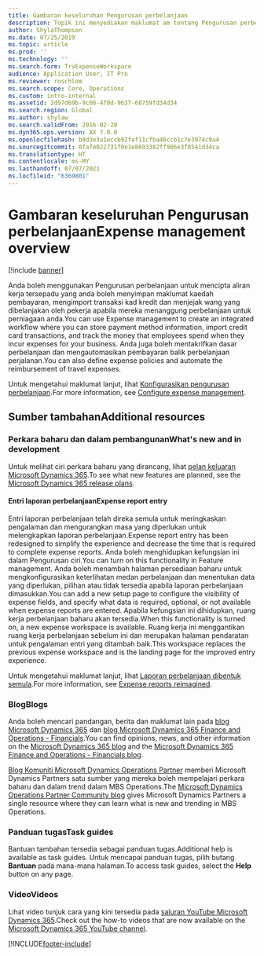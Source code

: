 ```yaml
---
title: Gambaran keseluruhan Pengurusan perbelanjaan
description: Topik ini menyediakan maklumat am tentang Pengurusan perbelanjaan dan pautan kepada sumber tambahan. Anda boleh menggunakan Pengurusan perbelanjaan untuk mencipta aliran kerja tersepadu yang anda boleh menyimpan maklumat kaedah pembayaran, mengimport transaksi kad kredit dan menjejak wang yang dibelanjakan oleh pekerja apabila mereka menanggung perbelanjaan untuk perniagaan anda.
author: ShylaThompson
ms.date: 07/25/2019
ms.topic: article
ms.prod: ''
ms.technology: ''
ms.search.form: TrvExpenseWorkspace
audience: Application User, IT Pro
ms.reviewer: roschlom
ms.search.scope: Core, Operations
ms.custom: intro-internal
ms.assetid: 2d97d69b-9c08-4f0d-9637-68759fd34d34
ms.search.region: Global
ms.author: shylaw
ms.search.validFrom: 2016-02-28
ms.dyn365.ops.version: AX 7.0.0
ms.openlocfilehash: b9d3e3a1eccb92faf11cfba46ccb1c7e3074c9a4
ms.sourcegitcommit: 0fafe022731f0e1e8693382ff906e3f8541d34ca
ms.translationtype: HT
ms.contentlocale: ms-MY
ms.lasthandoff: 07/07/2021
ms.locfileid: "6369801"
---
```

# <a name="expense-management-overview"></a><span data-ttu-id="e9efa-104">Gambaran keseluruhan Pengurusan perbelanjaan</span><span class="sxs-lookup"><span data-stu-id="e9efa-104">Expense management overview</span></span>

[!include [banner](../includes/banner.md)]

<span data-ttu-id="e9efa-105">Anda boleh menggunakan Pengurusan perbelanjaan untuk mencipta aliran kerja tersepadu yang anda boleh menyimpan maklumat kaedah pembayaran, mengimport transaksi kad kredit dan menjejak wang yang dibelanjakan oleh pekerja apabila mereka menanggung perbelanjaan untuk perniagaan anda.</span><span class="sxs-lookup"><span data-stu-id="e9efa-105">You can use Expense management to create an integrated workflow where you can store payment method information, import credit card transactions, and track the money that employees spend when they incur expenses for your business.</span></span> <span data-ttu-id="e9efa-106">Anda juga boleh mentakrifkan dasar perbelanjaan dan mengautomasikan pembayaran balik perbelanjaan perjalanan.</span><span class="sxs-lookup"><span data-stu-id="e9efa-106">You can also define expense policies and automate the reimbursement of travel expenses.</span></span>

<span data-ttu-id="e9efa-107">Untuk mengetahui maklumat lanjut, lihat [Konfigurasikan pengurusan perbelanjaan](plan-expense-management.md).</span><span class="sxs-lookup"><span data-stu-id="e9efa-107">For more information, see [Configure expense management](plan-expense-management.md).</span></span>

## <a name="additional-resources"></a><span data-ttu-id="e9efa-108">Sumber tambahan</span><span class="sxs-lookup"><span data-stu-id="e9efa-108">Additional resources</span></span>

### <a name="whats-new-and-in-development"></a><span data-ttu-id="e9efa-109">Perkara baharu dan dalam pembangunan</span><span class="sxs-lookup"><span data-stu-id="e9efa-109">What's new and in development</span></span>

<span data-ttu-id="e9efa-110">Untuk melihat ciri perkara baharu yang dirancang, lihat [pelan keluaran Microsoft Dynamics 365](/dynamics365/release-plans/).</span><span class="sxs-lookup"><span data-stu-id="e9efa-110">To see what new features are planned, see the [Microsoft Dynamics 365 release plans](/dynamics365/release-plans/).</span></span>

#### <a name="expense-report-entry"></a><span data-ttu-id="e9efa-111">Entri laporan perbelanjaan</span><span class="sxs-lookup"><span data-stu-id="e9efa-111">Expense report entry</span></span>

<span data-ttu-id="e9efa-112">Entri laporan perbelanjaan telah direka semula untuk meringkaskan pengalaman dan mengurangkan masa yang diperlukan untuk melengkapkan laporan perbelanjaan.</span><span class="sxs-lookup"><span data-stu-id="e9efa-112">Expense report entry has been redesigned to simplify the experience and decrease the time that is required to complete expense reports.</span></span> <span data-ttu-id="e9efa-113">Anda boleh menghidupkan kefungsian ini dalam Pengurusan ciri.</span><span class="sxs-lookup"><span data-stu-id="e9efa-113">You can turn on this functionality in Feature management.</span></span> <span data-ttu-id="e9efa-114">Anda boleh menambah halaman persediaan baharu untuk mengkonfigurasikan keterlihatan medan perbelanjaan dan menentukan data yang diperlukan, pilihan atau tidak tersedia apabila laporan perbelanjaan dimasukkan.</span><span class="sxs-lookup"><span data-stu-id="e9efa-114">You can add a new setup page to configure the visibility of expense fields, and specify what data is required, optional, or not available when expense reports are entered.</span></span> <span data-ttu-id="e9efa-115">Apabila kefungsian ini dihidupkan, ruang kerja perbelanjaan baharu akan tersedia.</span><span class="sxs-lookup"><span data-stu-id="e9efa-115">When this functionality is turned on, a new expense workspace is available.</span></span> <span data-ttu-id="e9efa-116">Ruang kerja ini menggantikan ruang kerja perbelanjaan sebelum ini dan merupakan halaman pendaratan untuk pengalaman entri yang ditambah baik.</span><span class="sxs-lookup"><span data-stu-id="e9efa-116">This workspace replaces the previous expense workspace and is the landing page for the improved entry experience.</span></span>

<span data-ttu-id="e9efa-117">Untuk mengetahui maklumat lanjut, lihat [Laporan perbelanjaan dibentuk semula](ExpenseWorkspaceNew.md).</span><span class="sxs-lookup"><span data-stu-id="e9efa-117">For more information, see [Expense reports reimagined](ExpenseWorkspaceNew.md).</span></span>

### <a name="blogs"></a><span data-ttu-id="e9efa-118">Blog</span><span class="sxs-lookup"><span data-stu-id="e9efa-118">Blogs</span></span>

<span data-ttu-id="e9efa-119">Anda boleh mencari pandangan, berita dan maklumat lain pada [blog Microsoft Dynamics 365](https://community.dynamics.com/b/msftdynamicsblog?c=Enterprise) dan [blog Microsoft Dynamics 365 Finance and Operations - Financials](https://community.dynamics.com/365/financeandoperations/b/financials).</span><span class="sxs-lookup"><span data-stu-id="e9efa-119">You can find opinions, news, and other information on the [Microsoft Dynamics 365 blog](https://community.dynamics.com/b/msftdynamicsblog?c=Enterprise) and the [Microsoft Dynamics 365 Finance and Operations - Financials blog](https://community.dynamics.com/365/financeandoperations/b/financials).</span></span>

<span data-ttu-id="e9efa-120">[Blog Komuniti Microsoft Dynamics Operations Partner](https://community.dynamics.com/partner/b/operationspartnercommunityblog) memberi Microsoft Dynamics Partners satu sumber yang mereka boleh mempelajari perkara baharu dan dalam trend dalam MBS Operations.</span><span class="sxs-lookup"><span data-stu-id="e9efa-120">The [Microsoft Dynamics Operations Partner Community blog](https://community.dynamics.com/partner/b/operationspartnercommunityblog) gives Microsoft Dynamics Partners a single resource where they can learn what is new and trending in MBS Operations.</span></span>

### <a name="task-guides"></a><span data-ttu-id="e9efa-121">Panduan tugas</span><span class="sxs-lookup"><span data-stu-id="e9efa-121">Task guides</span></span>

<span data-ttu-id="e9efa-122">Bantuan tambahan tersedia sebagai panduan tugas.</span><span class="sxs-lookup"><span data-stu-id="e9efa-122">Additional help is available as task guides.</span></span> <span data-ttu-id="e9efa-123">Untuk mencapai panduan tugas, pilih butang **Bantuan** pada mana-mana halaman.</span><span class="sxs-lookup"><span data-stu-id="e9efa-123">To access task guides, select the **Help** button on any page.</span></span>

### <a name="videos"></a><span data-ttu-id="e9efa-124">Video</span><span class="sxs-lookup"><span data-stu-id="e9efa-124">Videos</span></span>

<span data-ttu-id="e9efa-125">Lihat video tunjuk cara yang kini tersedia pada [saluran YouTube Microsoft Dynamics 365](https://www.youtube.com/channel/UCJGCg4rB3QSs8y_1FquelBQ).</span><span class="sxs-lookup"><span data-stu-id="e9efa-125">Check out the how-to videos that are now available on the [Microsoft Dynamics 365 YouTube channel](https://www.youtube.com/channel/UCJGCg4rB3QSs8y_1FquelBQ).</span></span>


[!INCLUDE[footer-include](../includes/footer-banner.md)]